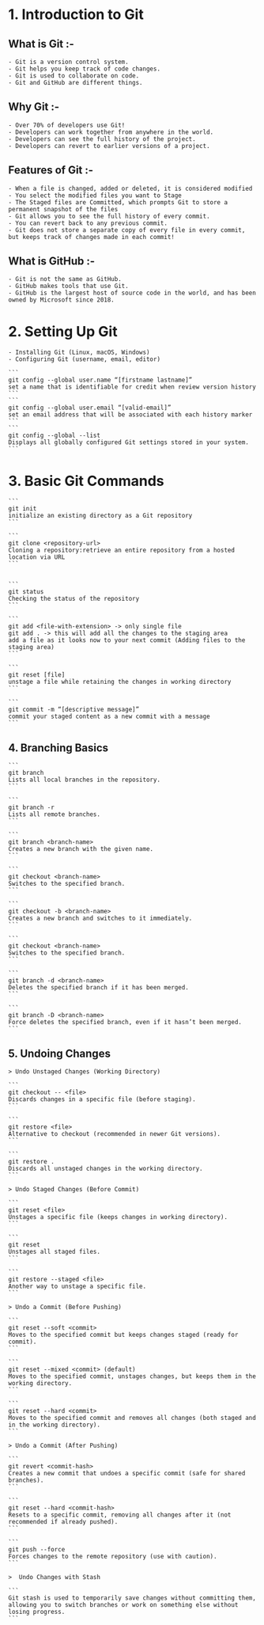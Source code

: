 # 1. Introduction to Git

## What is Git :-
    - Git is a version control system. 
    - Git helps you keep track of code changes. 
    - Git is used to collaborate on code. 
    - Git and GitHub are different things. 


## Why Git :-
    - Over 70% of developers use Git! 
    - Developers can work together from anywhere in the world. 
    - Developers can see the full history of the project. 
    - Developers can revert to earlier versions of a project. 


## Features of Git :-
    - When a file is changed, added or deleted, it is considered modified 
    - You select the modified files you want to Stage 
    - The Staged files are Committed, which prompts Git to store a permanent snapshot of the files 
    - Git allows you to see the full history of every commit. 
    - You can revert back to any previous commit. 
    - Git does not store a separate copy of every file in every commit, but keeps track of changes made in each commit! 


## What is GitHub :-
    - Git is not the same as GitHub. 
    - GitHub makes tools that use Git. 
    - GitHub is the largest host of source code in the world, and has been owned by Microsoft since 2018. 


# 2. Setting Up Git
    - Installing Git (Linux, macOS, Windows)
    - Configuring Git (username, email, editor)

    ```
    git config --global user.name “[firstname lastname]”
    set a name that is identifiable for credit when review version history
    ```
    ```
    git config --global user.email “[valid-email]”
    set an email address that will be associated with each history marker
    ```
    ```
    git config --global --list
    Displays all globally configured Git settings stored in your system.
    ```



# 3. Basic Git Commands

    ```
    git init
    initialize an existing directory as a Git repository
    ```

    ```
    git clone <repository-url>
    Cloning a repository:retrieve an entire repository from a hosted location via URL
    ```


    ```
    git status
    Checking the status of the repository
    ```

    ```
    git add <file-with-extension> -> only single file
    git add . -> this will add all the changes to the staging area
    add a file as it looks now to your next commit (Adding files to the staging area)
    ```

    ```
    git reset [file]
    unstage a file while retaining the changes in working directory
    ```

    ```
    git commit -m “[descriptive message]”
    commit your staged content as a new commit with a message
    ```


## 4. Branching Basics

    ```
    git branch
    Lists all local branches in the repository.
    ```

    ```
    git branch -r	
    Lists all remote branches.
    ```

    ```
    git branch <branch-name>
    Creates a new branch with the given name.
    ```

    ```
    git checkout <branch-name>	
    Switches to the specified branch.
    ```

    ```
    git checkout -b <branch-name>	
    Creates a new branch and switches to it immediately.
    ```

    ```
    git checkout <branch-name>	
    Switches to the specified branch.
    ```

    ```
    git branch -d <branch-name>	
    Deletes the specified branch if it has been merged.
    ```

    ```
    git branch -D <branch-name>	
    Force deletes the specified branch, even if it hasn’t been merged.
    ```



## 5. Undoing Changes
```
> Undo Unstaged Changes (Working Directory)
```
    ```
    git checkout -- <file>	
    Discards changes in a specific file (before staging).
    ```

    ```
    git restore <file>	
    Alternative to checkout (recommended in newer Git versions).
    ```

    ```
    git restore .	
    Discards all unstaged changes in the working directory.
    ```



```
> Undo Staged Changes (Before Commit)
```
    ```
    git reset <file>	
    Unstages a specific file (keeps changes in working directory).
    ```

    ```
    git reset	
    Unstages all staged files.
    ```

    ```
    git restore --staged <file>	
    Another way to unstage a specific file.
    ```

```
> Undo a Commit (Before Pushing)
```
    ```
    git reset --soft <commit>	
    Moves to the specified commit but keeps changes staged (ready for commit).
    ```

    ```
    git reset --mixed <commit> (default)	
    Moves to the specified commit, unstages changes, but keeps them in the working directory.
    ```

    ```
    git reset --hard <commit>
    Moves to the specified commit and removes all changes (both staged and in the working directory).
    ```


```
> Undo a Commit (After Pushing)
```
    ```
    git revert <commit-hash>
    Creates a new commit that undoes a specific commit (safe for shared branches).
    ```

    ```
    git reset --hard <commit-hash>	
    Resets to a specific commit, removing all changes after it (not recommended if already pushed).
    ```

    ```
    git push --force	
    Forces changes to the remote repository (use with caution).
    ```

```
>  Undo Changes with Stash
```
    ```
    Git stash is used to temporarily save changes without committing them, allowing you to switch branches or work on something else without losing progress.
    ```